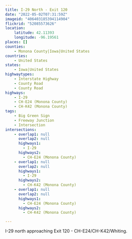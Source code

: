 ```yaml
---
title: I-29 North - Exit 120
date: "2022-05-02T07:31:59Z"
imageid: "406403185394114904"
flickrid: "52085573626"
location:
    latitude: 42.11393
    longitude: -96.19561
places: []
counties:
    - Monona County|Iowa|United States
countries:
    - United States
states:
    - Iowa|United States
highwaytypes:
    - Interstate Highway
    - County Road
    - County Road
highways:
    - I-29
    - CH-E24 (Monona County)
    - CH-K42 (Monona County)
tags:
    - Big Green Sign
    - Freeway Junction
    - Intersection
intersections:
    - overlap1: null
      overlap2: null
      highways1:
        - I-29
      highways2:
        - CH-E24 (Monona County)
    - overlap1: null
      overlap2: null
      highways1:
        - I-29
      highways2:
        - CH-K42 (Monona County)
    - overlap1: null
      overlap2: null
      highways1:
        - CH-E24 (Monona County)
      highways2:
        - CH-K42 (Monona County)

---
```

I-29 north approaching Exit 120 - CH-E24/CH-K42/Whiting.